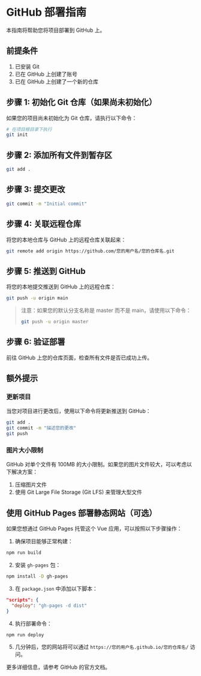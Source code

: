 # GitHub 部署指南

本指南将帮助您将项目部署到 GitHub 上。

## 前提条件

1. 已安装 Git
2. 已在 GitHub 上创建了账号
3. 已在 GitHub 上创建了一个新的仓库

## 步骤 1: 初始化 Git 仓库（如果尚未初始化）

如果您的项目尚未初始化为 Git 仓库，请执行以下命令：

```bash
# 在项目根目录下执行
git init
```

## 步骤 2: 添加所有文件到暂存区

```bash
git add .
```

## 步骤 3: 提交更改

```bash
git commit -m "Initial commit"
```

## 步骤 4: 关联远程仓库

将您的本地仓库与 GitHub 上的远程仓库关联起来：

```bash
git remote add origin https://github.com/您的用户名/您的仓库名.git
```

## 步骤 5: 推送到 GitHub

将您的本地提交推送到 GitHub 上的远程仓库：

```bash
git push -u origin main
```

> 注意：如果您的默认分支名称是 master 而不是 main，请使用以下命令：
> ```bash
> git push -u origin master
> ```

## 步骤 6: 验证部署

前往 GitHub 上您的仓库页面，检查所有文件是否已成功上传。

## 额外提示

### 更新项目

当您对项目进行更改后，使用以下命令将更新推送到 GitHub：

```bash
git add .
git commit -m "描述您的更改"
git push
```

### 图片大小限制

GitHub 对单个文件有 100MB 的大小限制。如果您的图片文件较大，可以考虑以下解决方案：
1. 压缩图片文件
2. 使用 Git Large File Storage (Git LFS) 来管理大型文件

## 使用 GitHub Pages 部署静态网站（可选）

如果您想通过 GitHub Pages 托管这个 Vue 应用，可以按照以下步骤操作：

1. 确保项目能够正常构建：

```bash
npm run build
```

2. 安装 `gh-pages` 包：

```bash
npm install -D gh-pages
```

3. 在 `package.json` 中添加以下脚本：

```json
"scripts": {
  "deploy": "gh-pages -d dist"
}
```

4. 执行部署命令：

```bash
npm run deploy
```

5. 几分钟后，您的网站将可以通过 `https://您的用户名.github.io/您的仓库名/` 访问。

更多详细信息，请参考 GitHub 的官方文档。